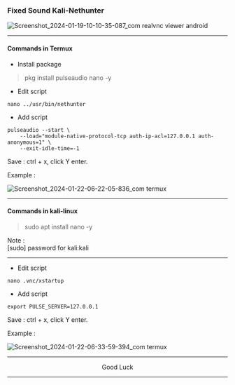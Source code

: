 ### Fixed Sound Kali-Nethunter
![Screenshot_2024-01-19-10-10-35-087_com realvnc viewer android](https://github.com/wahasa/Kali-Nethunter/assets/69626847/aed66455-ca2b-4566-bffc-354511fefb6c)

---
#### Commands in Termux
* Install package
> pkg install pulseaudio nano -y

* Edit script
```
nano ../usr/bin/nethunter
```

* Add script
```
pulseaudio --start \
    --load="module-native-protocol-tcp auth-ip-acl=127.0.0.1 auth-anonymous=1" \
    --exit-idle-time=-1
```

Save : ctrl + x, click Y enter.

Example :

![Screenshot_2024-01-22-06-22-05-836_com termux](https://github.com/wahasa/Kali-Nethunter/assets/69626847/0f45f218-daed-4195-ae89-e11b5a676768)

---
#### Commands in kali-linux
> sudo apt install nano -y

Note :</br>
[sudo] password for kali:kali</br>

---
* Edit script
```
nano .vnc/xstartup
```

* Add script
```
export PULSE_SERVER=127.0.0.1
```

Save : ctrl + x, click Y enter.

Example :

![Screenshot_2024-01-22-06-33-59-394_com termux](https://github.com/wahasa/Kali-Nethunter/assets/69626847/4a8704ad-7716-4266-8cc4-9342cad997bc)
</br>

---
<p align="center">Good Luck</p>

---
